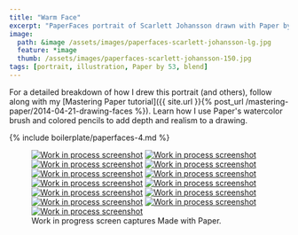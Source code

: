 ```yaml
---
title: "Warm Face"
excerpt: "PaperFaces portrait of Scarlett Johansson drawn with Paper by 53 on an iPad."
image: 
  path: &image /assets/images/paperfaces-scarlett-johansson-lg.jpg 
  feature: *image
  thumb: /assets/images/paperfaces-scarlett-johansson-150.jpg
tags: [portrait, illustration, Paper by 53, blend]
---
```


For a detailed breakdown of how I drew this portrait (and others), follow along with my [Mastering Paper tutorial]({{ site.url }}{% post_url /mastering-paper/2014-04-21-drawing-faces %}). Learn how I use Paper's watercolor brush and colored pencils to add depth and realism to a drawing.

{% include boilerplate/paperfaces-4.md %}

<figure class="third">
  <a href="{{ site.url }}/assets/images/paperfaces-scarlett-johansson-process-1-lg.jpg"><img src="{{ site.url }}/assets/images/paperfaces-scarlett-johansson-process-1-600.jpg" alt="Work in process screenshot"></a>
  <a href="{{ site.url }}/assets/images/paperfaces-scarlett-johansson-process-2-lg.jpg"><img src="{{ site.url }}/assets/images/paperfaces-scarlett-johansson-process-2-600.jpg" alt="Work in process screenshot"></a>
  <a href="{{ site.url }}/assets/images/paperfaces-scarlett-johansson-process-3-lg.jpg"><img src="{{ site.url }}/assets/images/paperfaces-scarlett-johansson-process-3-600.jpg" alt="Work in process screenshot"></a>
  <a href="{{ site.url }}/assets/images/paperfaces-scarlett-johansson-process-4-lg.jpg"><img src="{{ site.url }}/assets/images/paperfaces-scarlett-johansson-process-4-600.jpg" alt="Work in process screenshot"></a>
  <a href="{{ site.url }}/assets/images/paperfaces-scarlett-johansson-process-5-lg.jpg"><img src="{{ site.url }}/assets/images/paperfaces-scarlett-johansson-process-5-600.jpg" alt="Work in process screenshot"></a>
  <a href="{{ site.url }}/assets/images/paperfaces-scarlett-johansson-process-6-lg.jpg"><img src="{{ site.url }}/assets/images/paperfaces-scarlett-johansson-process-6-600.jpg" alt="Work in process screenshot"></a>
  <a href="{{ site.url }}/assets/images/paperfaces-scarlett-johansson-process-7-lg.jpg"><img src="{{ site.url }}/assets/images/paperfaces-scarlett-johansson-process-7-600.jpg" alt="Work in process screenshot"></a>
  <a href="{{ site.url }}/assets/images/paperfaces-scarlett-johansson-process-8-lg.jpg"><img src="{{ site.url }}/assets/images/paperfaces-scarlett-johansson-process-8-600.jpg" alt="Work in process screenshot"></a>
  <a href="{{ site.url }}/assets/images/paperfaces-scarlett-johansson-process-9-lg.jpg"><img src="{{ site.url }}/assets/images/paperfaces-scarlett-johansson-process-9-600.jpg" alt="Work in process screenshot"></a>
  <a href="{{ site.url }}/assets/images/paperfaces-scarlett-johansson-process-10-lg.jpg"><img src="{{ site.url }}/assets/images/paperfaces-scarlett-johansson-process-10-600.jpg" alt="Work in process screenshot"></a>
  <a href="{{ site.url }}/assets/images/paperfaces-scarlett-johansson-process-11-lg.jpg"><img src="{{ site.url }}/assets/images/paperfaces-scarlett-johansson-process-11-600.jpg" alt="Work in process screenshot"></a>
  <a href="{{ site.url }}/assets/images/paperfaces-scarlett-johansson-process-12-lg.jpg"><img src="{{ site.url }}/assets/images/paperfaces-scarlett-johansson-process-12-600.jpg" alt="Work in process screenshot"></a>
  <a href="{{ site.url }}/assets/images/paperfaces-scarlett-johansson-process-13-lg.jpg"><img src="{{ site.url }}/assets/images/paperfaces-scarlett-johansson-process-13-600.jpg" alt="Work in process screenshot"></a>
  <figcaption>Work in progress screen captures Made with Paper.</figcaption>
</figure>
